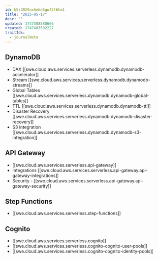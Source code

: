 ```yaml
---
id: k5s3929ux6ekd6gof2f6hm1
title: "2025-05-17"
desc: ""
updated: 1747508580666
created: 1747483582227
traitIds:
  - journalNote
---
```


## DynamoDB

- DAX [[swe.cloud.aws.services.serverless.dynamodb.dynamodb-accelerator]]
- Stream [[swe.cloud.aws.services.serverless.dynamodb.dynamodb-streams]]
- Global Tables [[swe.cloud.aws.services.serverless.dynamodb.dynamodb-global-tables]]
- TTL [[swe.cloud.aws.services.serverless.dynamodb.dynamodb-ttl]]
- Disaster Recovery [[swe.cloud.aws.services.serverless.dynamodb.dynamodb-disaster-recovery]]
- S3 integration [[swe.cloud.aws.services.serverless.dynamodb.dynamodb-s3-integration]]

## API Gateway

- [[swe.cloud.aws.services.serverless.api-gateway]]
- Integrations [[swe.cloud.aws.services.serverless.api-gateway.api-gateway-integrations]]
- Security - [[swe.cloud.aws.services.serverless.api-gateway.api-gateway-security]]

## Step Functions

- [[swe.cloud.aws.services.serverless.step-functions]]

## Cognito

- [[swe.cloud.aws.services.serverless.cognito]]
- [[swe.cloud.aws.services.serverless.cognito-cognito-user-pools]]
- [[swe.cloud.aws.services.serverless.cognito-cognito-identity-pools]]
